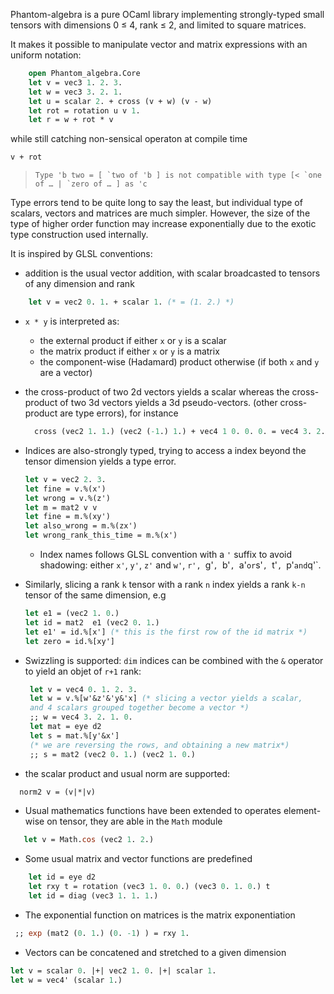 Phantom-algebra is a pure OCaml library implementing strongly-typed
small tensors with dimensions 0 ≤ 4, rank ≤ 2, and limited to square matrices.

It makes it possible to manipulate vector and matrix expressions with an
uniform notation:

```OCaml
    open Phantom_algebra.Core
    let v = vec3 1. 2. 3.
    let w = vec3 3. 2. 1.
    let u = scalar 2. + cross (v + w) (v - w)
    let rot = rotation u v 1.
    let r = w + rot * v
```

while still catching non-sensical operaton at compile time

```OCaml
v + rot
```
>  `` Type 'b two = [ `two of 'b ]
>  is not compatible with type
>  [< `one of … | `zero of … ] as 'c ``

Type errors tend to be quite long to say the least, but individual type
of scalars, vectors and matrices are much simpler. However, the size of the
type of higher order function may increase exponentially due to the exotic
type construction used internally.

It is inspired by GLSL conventions:

  * addition is the usual vector addition, with scalar broadcasted
    to tensors of any dimension and rank

``` OCaml
    let v = vec2 0. 1. + scalar 1. (* = (1. 2.) *)
```

  * `x * y` is interpreted as:
    * the external product if either `x` or `y` is a scalar
    * the matrix product if either `x` or `y` is a matrix
    * the component-wise (Hadamard) product otherwise
      (if both `x` and `y` are a vector)


  * the cross-product of two 2d vectors yields a scalar whereas
    the cross-product of two 3d vectors yields a 3d pseudo-vectors.
    (other cross-product are type errors), for instance

    ```OCaml
      cross (vec2 1. 1.) (vec2 (-1.) 1.) + vec4 1 0. 0. 0. = vec4 3. 2. 2. 2.
     ```

  * Indices are also-strongly typed, trying to access a index beyond the
    tensor dimension yields a type error.
    ```OCaml
    let v = vec2 2. 3.
    let fine = v.%(x')
    let wrong = v.%(z')
    let m = mat2 v v
    let fine = m.%(xy')
    let also_wrong = m.%(zx')
    let wrong_rank_this_time = m.%(x')
    ```

    * Index names follows GLSL convention with a `'` suffix to avoid shadowing:
    either `x'`, `y'`, `z'` and `w'`, `r', `g'`, `b'`, `a'`
    or `s'`, `t'`, `p'` and `q'`.

  * Similarly, slicing a rank `k` tensor with a rank `n` index
    yields a rank `k-n` tensor of the same dimension, e.g
    ```OCaml
    let e1 = (vec2 1. 0.)
    let id = mat2  e1 (vec2 0. 1.)
    let e1' = id.%[x'] (* this is the first row of the id matrix *)
    let zero = id.%[xy']
    ```

  * Swizzling is supported: `dim` indices can be combined with the `&` operator
    to yield an objet of `r+1` rank:

    ```OCaml
     let v = vec4 0. 1. 2. 3.
     let w = v.%[w'&z'&'y&'x] (* slicing a vector yields a scalar,
     and 4 scalars grouped together become a vector *)
     ;; w = vec4 3. 2. 1. 0.
     let mat = eye d2
     let s = mat.%[y'&x']
     (* we are reversing the rows, and obtaining a new matrix*)
     ;; s = mat2 (vec2 0. 1.) (vec2 1. 0.)
     ```

  * the scalar product and usual norm are supported:

   ```OCaml
     norm2 v = (v|*|v)
   ```

  * Usual mathematics functions have been extended to operates
    element-wise on tensor, they are able in the `Math` module

   ```OCaml
      let v = Math.cos (vec2 1. 2.)
   ```

   * Some usual matrix and vector functions are predefined

   ```OCaml
       let id = eye d2
       let rxy t = rotation (vec3 1. 0. 0.) (vec3 0. 1. 0.) t
       let id = diag (vec3 1. 1. 1.)
   ```

   * The exponential function on matrices is the matrix exponentiation

   ```OCaml
    ;; exp (mat2 (0. 1.) (0. -1) ) = rxy 1.
   ```


   * Vectors can be concatened and stretched to a given dimension

   ```OCaml
   let v = scalar 0. |+| vec2 1. 0. |+| scalar 1.
   let w = vec4' (scalar 1.)
   ```